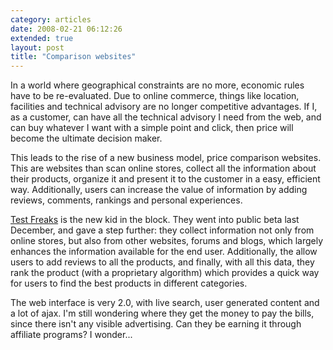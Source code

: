 ```yaml
---
category: articles
date: 2008-02-21 06:12:26
extended: true
layout: post
title: "Comparison websites"
---
```


<p>In a world where geographical constraints are no more, economic rules have to be re-evaluated. Due to online commerce, things like location, facilities and technical advisory are no longer competitive advantages. If I, as a customer, can have all the technical advisory I need from the web, and can buy whatever I want with a simple point and click, then price will become the ultimate decision maker.</p>
<!--more-->
<p>This leads to the rise of a new business model, price comparison websites. This are websites than scan online stores, collect all the information about their products, organize it and present it to the customer in a easy, efficient way. Additionally, users can increase the value of information by adding reviews, comments, rankings and personal experiences.</p><p><a href="http://www.testfreaks.com/">Test Freaks</a> is the new kid in the block. They went into public beta last December, and gave a step further: they collect information not only from online stores, but also from other websites, forums and blogs, which largely enhances the information available for the end user. Additionally, the allow users to add reviews to all the products, and finally, with all this data, they rank the product (with a proprietary algorithm) which provides a quick way for users to find the best products in different categories.</p><p>The web interface is very 2.0, with live search, user generated content and a lot of ajax. I'm still wondering where they get the money to pay the bills, since there isn't any visible advertising. Can they be earning it through affiliate programs? I wonder...</p>
